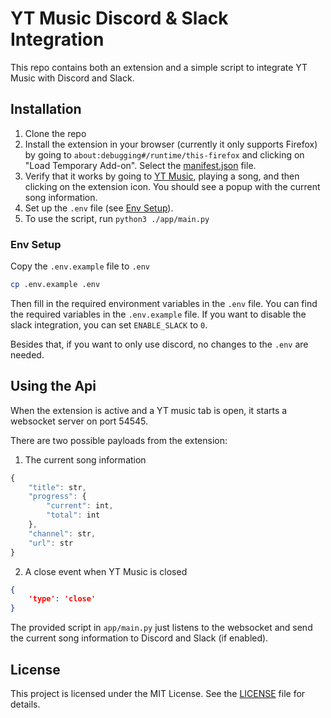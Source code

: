 # YT Music Discord & Slack Integration

This repo contains both an extension and a simple script to integrate YT Music with Discord and Slack.

## Installation

1. Clone the repo
2. Install the extension in your browser (currently it only supports Firefox) by going to `about:debugging#/runtime/this-firefox` and clicking on "Load Temporary Add-on". Select the [manifest.json](YTMusicExtension/manifest.json) file.
3. Verify that it works by going to [YT Music](https://music.youtube.com), playing a song, and then clicking on the extension icon. You should see a popup with the current song information.
5. Set up the `.env` file (see [Env Setup](#env-setup)).
4. To use the script, run `python3 ./app/main.py`

### Env Setup

Copy the `.env.example` file to `.env`

```bash
cp .env.example .env
```

Then fill in the required environment variables in the `.env` file. 
You can find the required variables in the `.env.example` file. If you want to disable the slack integration, you can set `ENABLE_SLACK` to `0`.

Besides that, if you want to only use discord, no changes to the `.env` are needed.


## Using the Api

When the extension is active and a YT music tab is open, it starts a websocket server on port 54545. 

There are two possible payloads from the extension:

1. The current song information
```js
{
    "title": str, 
    "progress": {
        "current": int, 
        "total": int
    }, 
    "channel": str, 
    "url": str
}
```

2. A close event when YT Music is closed
```json
{
    'type': 'close'
}
```

The provided script in `app/main.py` just listens to the websocket and send the current song information to Discord and Slack (if enabled). 

## License

This project is licensed under the MIT License. See the [LICENSE](LICENSE) file for details.

